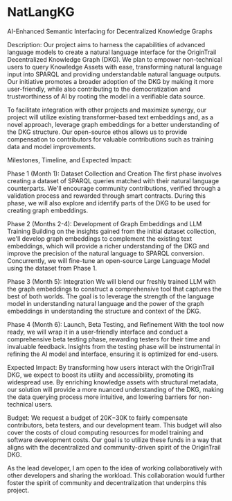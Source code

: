 # NatLangKG
AI-Enhanced Semantic Interfacing for Decentralized Knowledge Graphs

Description:
Our project aims to harness the capabilities of advanced language models to create a natural language interface for the OriginTrail Decentralized Knowledge Graph (DKG). We plan to empower non-technical users to query Knowledge Assets with ease, transforming natural language input into SPARQL and providing understandable natural language outputs. Our initiative promotes a broader adoption of the DKG by making it more user-friendly, while also contributing to the democratization and trustworthiness of AI by rooting the model in a verifiable data source.

To facilitate integration with other projects and maximize synergy, our project will utilize existing transformer-based text embeddings and, as a novel approach, leverage graph embeddings for a better understanding of the DKG structure. Our open-source ethos allows us to provide compensation to contributors for valuable contributions such as training data and model improvements.

Milestones, Timeline, and Expected Impact:

Phase 1 (Month 1): Dataset Collection and Creation
The first phase involves creating a dataset of SPARQL queries matched with their natural language counterparts. We'll encourage community contributions, verified through a validation process and rewarded through smart contracts. During this phase, we will also explore and identify parts of the DKG to be used for creating graph embeddings.

Phase 2 (Months 2-4): Development of Graph Embeddings and LLM Training
Building on the insights gained from the initial dataset collection, we'll develop graph embeddings to complement the existing text embeddings, which will provide a richer understanding of the DKG and improve the precision of the natural language to SPARQL conversion. Concurrently, we will fine-tune an open-source Large Language Model using the dataset from Phase 1.

Phase 3 (Month 5): Integration
We will blend our freshly trained LLM with the graph embeddings to construct a comprehensive tool that captures the best of both worlds. The goal is to leverage the strength of the language model in understanding natural language and the power of the graph embeddings in understanding the structure and context of the DKG.

Phase 4 (Month 6): Launch, Beta Testing, and Refinement
With the tool now ready, we will wrap it in a user-friendly interface and conduct a comprehensive beta testing phase, rewarding testers for their time and invaluable feedback. Insights from the testing phase will be instrumental in refining the AI model and interface, ensuring it is optimized for end-users.

Expected Impact:
By transforming how users interact with the OriginTrail DKG, we expect to boost its utility and accessibility, promoting its widespread use. By enriching knowledge assets with structural metadata, our solution will provide a more nuanced understanding of the DKG, making the data querying process more intuitive, and lowering barriers for non-technical users.

Budget:
We request a budget of $20K-$30K to fairly compensate contributors, beta testers, and our development team. This budget will also cover the costs of cloud computing resources for model training and software development costs. Our goal is to utilize these funds in a way that aligns with the decentralized and community-driven spirit of the OriginTrail DKG.

As the lead developer, I am open to the idea of working collaboratively with other developers and sharing the workload. This collaboration would further foster the spirit of community and decentralization that underpins this project.
